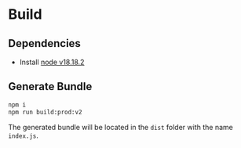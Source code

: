 # Build

## Dependencies

- Install [node v18.18.2](https://nodejs.org/en/download)

## Generate Bundle

```bash
npm i
npm run build:prod:v2
```

The generated bundle will be located in the `dist` folder with the name `index.js`.

